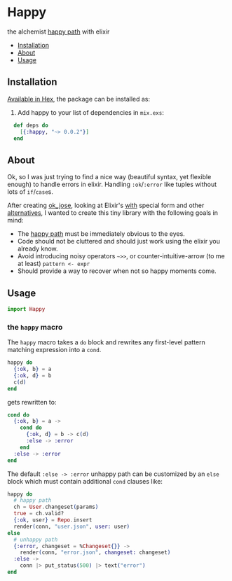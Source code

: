 # Happy

the alchemist [happy path](https://en.wikipedia.org/wiki/Happy_path) with elixir

- [Installation](#installation)
- [About](#about)
- [Usage](#usage)

## Installation

[Available in Hex](https://hex.pm/packages/happy), the package can be installed as:

  1. Add happy to your list of dependencies in `mix.exs`:

```elixir
  def deps do
    [{:happy, "~> 0.0.2"}]
  end
```

## About

Ok, so I was just trying to find a nice way (beautiful syntax, yet flexible enough) to handle
errors in elixir. Handling `:ok`/`:error` like tuples without lots of `if`/`case`s.

After creating [ok_jose](https://github.com/vic/ok_jose), looking at Elixir's [with](http://elixir-lang.org/docs/stable/elixir/Kernel.SpecialForms.html#with/1) special form and other
[alternatives](https://github.com/ruby2elixir/plumber_girl), I wanted to create this tiny library with the
following goals in mind:

- The [happy path](https://en.wikipedia.org/wiki/Happy_path) must be immediately obvious to the eyes.
- Code should not be cluttered and should just work using the elixir you already know.
- Avoid introducing noisy operators `~>>`, or counter-intuitive-arrow (to me at least) `pattern <- expr`
- Should provide a way to recover when not so happy moments come.

## Usage

```elixir
import Happy
```

### the `happy` macro

The `happy` macro takes a `do` block and rewrites any first-level pattern matching expression into a `cond`.

```elixir
happy do
  {:ok, b} = a
  {:ok, d} = b
  c(d)
end
```

gets rewritten to:

```elixir
cond do
  {:ok, b} = a ->
    cond do
      {:ok, d} = b -> c(d)
      :else -> :error
    end
  :else -> :error
end
```

The default `:else -> :error` unhappy path can be customized
by an `else` block which must contain additional `cond` clauses like:

```elixir
happy do
  # happy path
  ch = User.changeset(params)
  true = ch.valid?
  {:ok, user} = Repo.insert
  render(conn, "user.json", user: user)
else
  # unhappy path
  {:error, changeset = %Changeset{}} ->
    render(conn, "error.json", changeset: changeset)
  :else ->
    conn |> put_status(500) |> text("error")
end
```


